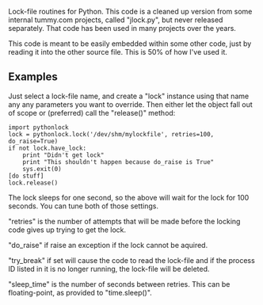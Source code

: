 Lock-file routines for Python.  This code is a cleaned up version from
some internal tummy.com projects, called "jlock.py", but never released
separately.  That code has been used in many projects over the years.

This code is meant to be easily embedded within some other code, just
by reading it into the other source file.  This is 50% of how I've
used it.

Examples
--------

Just select a lock-file name, and create a "lock" instance using that
name any any parameters you want to override.  Then either let the
object fall out of scope or (preferred) call the "release()" method:

    import pythonlock
    lock = pythonlock.lock('/dev/shm/mylockfile', retries=100, do_raise=True)
    if not lock.have_lock:
        print "Didn't get lock"
        print "This shouldn't happen because do_raise is True"
        sys.exit(0)
    [do stuff]
    lock.release()

The lock sleeps for one second, so the above will wait for the lock for
100 seconds.  You can tune both of those settings.

"retries" is the number of attempts that will be made before the locking
code gives up trying to get the lock.

"do_raise" if raise an exception if the lock cannot be aquired.

"try_break" if set will cause the code to read the lock-file and if the
process ID listed in it is no longer running, the lock-file will be
deleted.

"sleep_time" is the number of seconds between retries.  This can be
floating-point, as provided to "time.sleep()".
